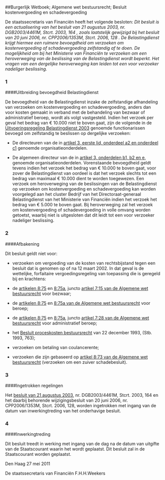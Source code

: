 <meta http-equiv='Content-Type' content='text/html; charset=utf-8' />

##Burgerlijk Wetboek; Algemene wet bestuursrecht; Besluit kostenvergoeding en schadevergoeding

De staatssecretaris van Financiën heeft het volgende besloten:  *Dit besluit is een actualisering van het besluit van 21 augustus 2003, nr. DGB2003/4461M,* *Stcrt. 2003, 164* *, zoals laatstelijk gewijzigd bij het besluit van 20 juni 2006, nr. CPP2006/1353M,* *Stcrt. 2006, 128* *. De Belastingdienst krijgt hiermee een ruimere bevoegdheid om verzoeken om kostenvergoeding of schadevergoeding zelfstandig af te doen. De mogelijkheid om bij het Ministerie van Financiën te verzoeken om een heroverweging van de beslissing van de Belastingdienst wordt beperkt. Het vragen van een dergelijke heroverweging kan leiden tot een voor verzoeker nadeliger beslissing.*     
### 1  

####Uitbreiding bevoegdheid Belastingdienst

De bevoegdheid van de Belastingdienst inzake de zelfstandige afhandeling van verzoeken om kostenvergoeding en schadevergoeding, anders dan voor kosten gemaakt in verband met de behandeling van bezwaar of administratief beroep, wordt als volgt vastgesteld. Indien het verzoek per geval het bedrag van € 10.000 niet te boven gaat, zijn de volgende in de [Uitvoeringsregeling Belastingdienst 2003](../../../../../../../../../../ministeriele-regeling/uitvoeringsregeling/belastingdienst/2003/BWBR0014506/README.md) genoemde functionarissen bevoegd om zelfstandig te beslissen op dergelijke verzoeken: 

* De directeuren van de in [artikel 3, eerste lid, onderdeel a2 en onderdeel c1](../../../../../../../../../../ministeriele-regeling/uitvoeringsregeling/belastingdienst/2003/BWBR0014506/README.md) genoemde organisatieonderdelen.  

* De algemeen directeur van de in [artikel 3, onderdelen b1, b2 en e](../../../../../../../../../../ministeriele-regeling/uitvoeringsregeling/belastingdienst/2003/BWBR0014506/README.md), genoemde organisatieonderdelen.   Vorenstaande bevoegdheid geldt tevens indien het verzoek het bedrag van € 10.000 te boven gaat, voor zover de Belastingdienst van oordeel is dat het verzoek slechts tot een bedrag van maximaal € 10.000 dient te worden toegewezen. Een verzoek om heroverweging van de beslissingen van de Belastingdienst op verzoeken om kostenvergoeding en schadevergoeding kan worden voorgelegd aan het cluster Bedrijf van het Directoraat-generaal Belastingdienst van het Ministerie van Financiën indien het verzoek het bedrag van € 5.000 te boven gaat. Bij heroverweging zal het verzoek om kostenvergoeding of schadevergoeding in volle omvang worden getoetst, waarbij niet is uitgesloten dat dit leidt tot een voor verzoeker nadeliger beslissing.    
### 2  

####Afbakening

Dit besluit geldt niet voor: 

* verzoeken om vergoeding van de kosten van rechtsbijstand tegen een besluit dat is genomen op of na 12 maart 2002. In dat geval is de wettelijke, forfaitaire vergoedingsregeling van toepassing die is geregeld bij en krachtens: 

* de [artikelen 8:75](../../../../../../../../../../wet/algemene/wet/bestuursrecht/BWBR0005537/README.md) en [8:75a](../../../../../../../../../../wet/algemene/wet/bestuursrecht/BWBR0005537/README.md), juncto [artikel 7:15 van de Algemene wet bestuursrecht](../../../../../../../../../../wet/algemene/wet/bestuursrecht/BWBR0005537/README.md) voor bezwaar;  

* de [artikelen 8:75](../../../../../../../../../../wet/algemene/wet/bestuursrecht/BWBR0005537/README.md) en [8:75a van de Algemene wet bestuursrecht](../../../../../../../../../../wet/algemene/wet/bestuursrecht/BWBR0005537/README.md) voor beroep;  

* de [artikelen 8:75](../../../../../../../../../../wet/algemene/wet/bestuursrecht/BWBR0005537/README.md) en [8:75a](../../../../../../../../../../wet/algemene/wet/bestuursrecht/BWBR0005537/README.md), juncto [artikel 7:28 van de Algemene wet bestuursrecht](../../../../../../../../../../wet/algemene/wet/bestuursrecht/BWBR0005537/README.md) voor administratief beroep;  

* het [Besluit proceskosten bestuursrecht](../../../../../../../../../../AMvB/besluit/proceskosten/bestuursrecht/BWBR0006358/README.md) van 22 december 1993, (Stb. 1993, 763);    

* verzoeken om betaling van coulancerente;  

* verzoeken die zijn gebaseerd op [artikel 8:73 van de Algemene wet bestuursrecht](../../../../../../../../../../wet/algemene/wet/bestuursrecht/BWBR0005537/README.md) (verzoeken om een zuiver schadebesluit).      
### 3  

####Ingetrokken regelingen

Het [besluit van 21 augustus 2003](../../../../../../../../../../beleidsregel/behandeling/verzoeken/om/kostenvergoeding/en/schadevergoeding/BWBR0027984/README.md), nr. DGB2003/4461M, Stcrt. 2003, 164 en het daarbij behorende wijzigingsbesluit van 20 juni 2006, nr. CPP2006/1353M, Stcrt. 2006, 128, worden ingetrokken met ingang van de datum van inwerkingtreding van het onderhavige besluit.    
### 4  

####Inwerkingtreding

Dit besluit treedt in werking met ingang van de dag na de datum van uitgifte van de Staatscourant waarin het wordt geplaatst.      Dit besluit zal in de Staatscourant worden geplaatst.   

Den Haag 
27 mei 2011   

De 
staatssecretaris van Financiën
F.H.H.Weekers   
